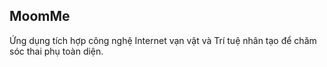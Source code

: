 ## MoomMe

Ứng dụng tích hợp công nghệ Internet vạn vật và Trí tuệ nhân tạo để chăm sóc thai phụ toàn diện.
